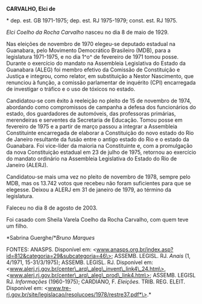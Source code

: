 **CARVALHO, Elci de**

\* dep. est. GB 1971-1975; dep. est. RJ 1975-1979; const. est. RJ 1975.

*Elci Coelho da Rocha Carvalho* nasceu no dia 8 de maio de 1929.

Nas eleições de novembro de 1970 elegeu-se deputado estadual na
Guanabara, pelo Movimento Democrático Brasileiro (MDB), para a
legislatura 1971-1975, e no dia 1^o^ de fevereiro de 1971 tomou posse.
Durante o exercício do mandato na Assembleia Legislativa do Estado da
Guanabara (ALEG) foi membro efetivo da Comissão de Constituição e
Justiça e integrou, como relator, em substituição a Nestor Nascimento,
que renunciou à função, a comissão parlamentar de inquérito (CPI)
encarregada de investigar o tráfico e o uso de tóxicos no estado.

Candidatou-se com êxito à reeleição no pleito de 15 de novembro de 1974,
abordando como compromissos de campanha a defesa dos funcionários do
estado, dos guardadores de automóveis, das professoras primárias,
merendeiras e serventes da Secretaria de Educação. Tomou posse em
fevereiro de 1975 e a partir de março passou a integrar a Assembleia
Constituinte encarregada de elaborar a Constituição do novo estado do
Rio de Janeiro resultante da fusão entre o antigo estado do Rio e o
estado da Guanabara. Foi vice-líder da maioria na Constituinte e, com a
promulgação da nova Constituição estadual em 23 de julho de 1975,
retornou ao exercício do mandato ordinário na Assembleia Legislativa do
Estado do Rio de Janeiro (ALERJ).

Candidatou-se mais uma vez no pleito de novembro de 1978, sempre pelo
MDB, mas os 13.742 votos que recebeu não foram suficientes para que se
elegesse. Deixou a ALERJ em 31 de janeiro de 1979, ao término da
legislatura.

Faleceu no dia 8 de agosto de 2003.

Foi casado com Sheila Varela Coelho da Rocha Carvalho, com quem teve um
filho.

*Sabrina Guerghe/**Bruno Marques*

FONTES: ANASPS. Disponível em:
\<www.anasps.org.br/index.asp?id=812&categoria=29&subcategoria=46\>;
ASSEMB. LEGISL. RJ. *Anais* (1, 4/1971, 15-31/3/1975); ASSEMB. LEGISL.
RJ. Disponível em:
\<www.alerj.rj.gov.br/center\_arq\_aleg\_invent\_link4\_24.htm\>,
\<www.alerj.rj.gov.br/center\_arq\_aleg\_prod\_link4.htm\>; ASSEMB.
LEGISL RJ. *Informações* (1960-1975); CARDIANO, F. *Eleições.* TRIB.
REG. ELEIT. Disponível em:
\<www.tre-rj.gov.br/site/legislacao/resolucoes/1978/restre37.pdf*\>.*
